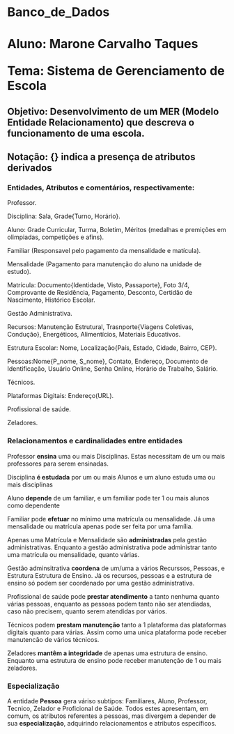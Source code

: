 # Banco_de_Dados
<h1>
<p>Aluno: Marone Carvalho Taques</p>
<p>Tema: Sistema de Gerenciamento de Escola</p>
</h1>

<h2>Objetivo: Desenvolvimento de um MER (Modelo Entidade Relacionamento) que descreva o funcionamento de uma escola.</h2>


<h2>Notação: {} indica a presença de atributos derivados</h2>

<h3>Entidades, Atributos e comentários, respectivamente:</h3>

<p>Professor.
<p> Disciplina: Sala, Grade{Turno, Horário}.
<p>Aluno: Grade Curricular, Turma, Boletim, Méritos (medalhas e premições em olimpiadas, competições e afins).
<p>Familiar (Responsavel pelo pagamento da mensalidade e matícula).
<p>Mensalidade (Pagamento para manutenção do aluno na unidade de estudo).
<p>Matrícula: Documento{Identidade, Visto, Passaporte}, Foto 3/4, Comprovante de Residência, Pagamento, Desconto, Certidão de Nascimento, Histórico Escolar.
<p> Gestão Administrativa.
<p>Recursos: Manutenção Estrutural, Trasnporte{Viagens Coletivas, Condução}, Energéticos, Alimentícios, Materiais Educativos.
<p>Estrutura Escolar: Nome, Localização{País, Estado, Cidade, Bairro, CEP}.
<p>Pessoas:Nome{P_nome, S_nome}, Contato, Endereço, Documento de Identificação, Usuário Online, Senha Online, Horário de Trabalho, Salário.
<p>Técnicos.
<p>Plataformas Digitais: Endereço(URL).
<p>Profissional de saúde.
<p>Zeladores.

<h3>Relacionamentos e cardinalidades entre entidades</h3>

<p> Professor <b>ensina</b> uma ou mais Disciplinas. Estas necessitam de um ou mais professores para serem ensinadas.
<p> Disciplina <b>é estudada</b> por um ou mais Alunos e um aluno estuda uma ou mais disciplinas
<p> Aluno <b>depende</b> de um familiar, e um familiar pode ter 1 ou mais alunos como dependente
<p> Familiar pode <b>efetuar</b> no mínimo uma matrícula ou mensalidade. Já uma mensalidade ou matrícula apenas pode ser feita por uma família.
<p> Apenas uma Matrícula e Mensalidade são <b>administradas</b> pela gestão administrativas. Enquanto a gestão administrativa pode administrar tanto uma matrícula ou mensalidade, quanto várias.
<p> Gestão adminsitrativa <b>coordena</b> de um/uma a vários Recurssos, Pessoas, e Estrutura Estrutura de Ensino. Já os recursos, pessoas e a estrutura de ensino só podem ser coordenado por uma gestão administrativa.  
<p> Profissional de saúde pode <b>prestar atendimento</b> a tanto nenhuma quanto várias pessoas, enquanto as pessoas podem tanto não ser atendiadas, caso não precisem, quanto serem atendidas por vários.
<p>Técnicos podem <b>prestam manutenção</b> tanto a 1 plataforma das plataformas digitais quanto para várias. Assim como uma unica plataforma pode receber manutencão de vários técnicos.
<p>Zeladores <b>mantêm a integridade</b> de apenas uma estrutura de ensino. Enquanto uma estrutura de ensino pode receber manutenção de 1 ou mais zeladores.

<h3>Especialização</h3>
<p> A entidade <b>Pessoa</b> gera váriso subtipos: Familiares, Aluno, Professor, Tecnico, Zelador e Proficional de Saúde. Todos estes apresentam, em comum, os atributos referentes a pessoas, mas divergem a depender de sua <b>especialização</b>, adquirindo relacionamentos e atributos específicos.
